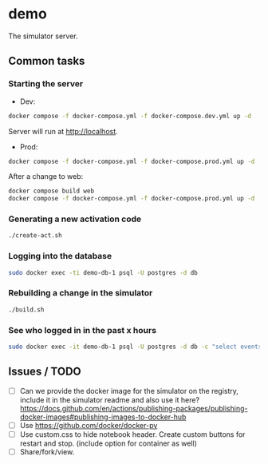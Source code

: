 # demo

The simulator server.

## Common tasks

### Starting the server

- Dev:

```sh
docker compose -f docker-compose.yml -f docker-compose.dev.yml up -d
```

Server will run at [http://localhost](http://localhost).

- Prod:

```sh
docker compose -f docker-compose.yml -f docker-compose.prod.yml up -d
```

After a change to web:

```sh
docker compose build web
docker compose -f docker-compose.yml -f docker-compose.prod.yml up -d
```

### Generating a new activation code

```sh
./create-act.sh
```

### Logging into the database

```sh
sudo docker exec -ti demo-db-1 psql -U postgres -d db
```

### Rebuilding a change in the simulator

```sh
./build.sh
```

### See who logged in in the past x hours

```sh
sudo docker exec -it demo-db-1 psql -U postgres -d db -c "select events.id, events.created_on, events.code, users.id, users.email from events inner join users on events.uid = users.id where events.created_on > (NOW() - INTERVAL '15 hours' ) order by events.created_on;"
```

## Issues / TODO

- [ ] Can we provide the docker image for the simulator on the registry, include it in the simulator
      readme and also use it here? https://docs.github.com/en/actions/publishing-packages/publishing-docker-images#publishing-images-to-docker-hub
- [ ] Use https://github.com/docker/docker-py
- [ ] Use custom.css to hide notebook header. Create custom buttons for restart and stop. (include
      option for container as well)
- [ ] Share/fork/view.
